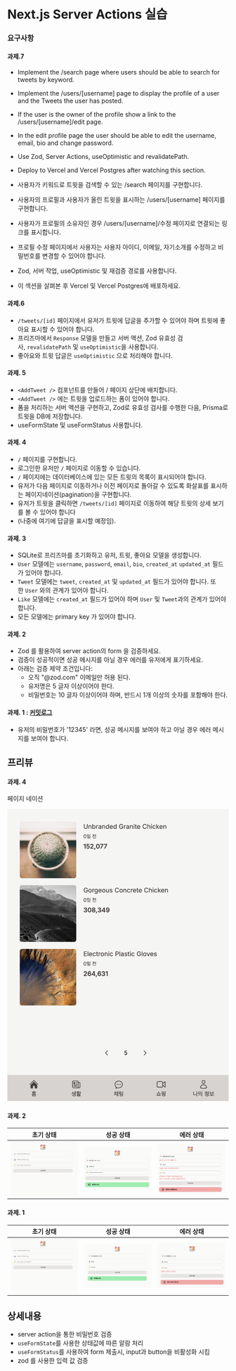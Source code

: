 # Next.js Server Actions 실습

### 요구사항

#### 과제.7

- Implement the /search page where users should be able to search for tweets by keyword.
- Implement the /users/[username] page to display the profile of a user and the Tweets the user has posted.
- If the user is the owner of the profile show a link to the /users/[username]/edit page.
- In the edit profile page the user should be able to edit the username, email, bio and change password.
- Use Zod, Server Actions, useOptimistic and revalidatePath.
- Deploy to Vercel and Vercel Postgres after watching this section.

- 사용자가 키워드로 트윗을 검색할 수 있는 /search 페이지를 구현합니다.
- 사용자의 프로필과 사용자가 올린 트윗을 표시하는 /users/[username] 페이지를 구현합니다.
- 사용자가 프로필의 소유자인 경우 /users/[username]/수정 페이지로 연결되는 링크를 표시합니다.
- 프로필 수정 페이지에서 사용자는 사용자 아이디, 이메일, 자기소개를 수정하고 비밀번호를 변경할 수 있어야 합니다.
- Zod, 서버 작업, useOptimistic 및 재검증 경로를 사용합니다.
- 이 섹션을 살펴본 후 Vercel 및 Vercel Postgres에 배포하세요.

#### 과제.6

- `/tweets/[id]` 페이지에서 유저가 트윗에 답글을 추가할 수 있어야 하며 트윗에 좋아요 표시할 수 있어야 합니다.
- 프리즈마에서 `Response` 모델을 만들고 서버 액션, Zod 유효성 검사, `revalidatePath` 및 `useOptimistic`을 사용합니다.
- 좋아요와 트윗 답글은 `useOptimistic` 으로 처리해야 합니다.

#### 과제. 5

- `<AddTweet />` 컴포넌트를 만들어 / 페이지 상단에 배치합니다.
- `<AddTweet />` 에는 트윗을 업로드하는 폼이 있어야 합니다.
- 폼을 처리하는 서버 액션을 구현하고, Zod로 유효성 검사를 수행한 다음, Prisma로 트윗을 DB에 저장합니다.
- useFormState 및 useFormStatus 사용합니다.

#### 과제. 4

- `/` 페이지를 구현합니다.
- 로그인한 유저만 `/` 페이지로 이동할 수 있습니다.
- `/` 페이지에는 데이터베이스에 있는 모든 트윗의 목록이 표시되어야 합니다.
- 유저가 다음 페이지로 이동하거나 이전 페이지로 돌아갈 수 있도록 화살표를 표시하는 페이지네이션(pagination)을 구현합니다.
- 유저가 트윗을 클릭하면 `/tweets/[id]` 페이지로 이동하여 해당 트윗의 상세 보기를 볼 수 있어야 합니다
- (나중에 여기에 답글을 표시할 예정임).

#### 과제. 3

- SQLite로 프리즈마를 초기화하고 유저, 트윗, 좋아요 모델을 생성합니다.
- `User` 모델에는 `username`, `password`, `email`, `bio`, `created_at` `updated_at` 필드가 있어야 합니다.
- `Tweet` 모델에는 `tweet`, `created_at` 및 `updated_at` 필드가 있어야 합니다. 또한 `User` 와의 관계가 있어야 합니다.
- `Like` 모델에는 `created_at` 필드가 있어야 하며 `User` 및 `Tweet`과의 관계가 있어야 합니다.
- 모든 모델에는 primary key 가 있어야 합니다.

#### 과제. 2

- Zod 를 활용하여 server action의 form 을 검증하세요.
- 검증이 성공적이면 성공 메시지를 아닐 경우 에러를 유저에게 표기하세요.
- 아래는 검증 제약 조건입니다:
  - 오직 "@zod.com" 이메일만 허용 된다.
  - 유저명은 5 글자 이상이어야 한다.
  - 비밀번호는 10 글자 이상이어야 하며, 반드시 1개 이상의 숫자를 포함해야 한다.

#### 과제. 1 : [커밋로그](https://github.com/j2h30728/take_notes/commit/40508249b8ffb0f182905b7990b3c28c9fe3abc0)

- 유저의 비밀번호가 '12345' 라면, 성공 메시지를 보여야 하고 아닐 경우 에러 메시지를 보여야 합니다.

## 프리뷰

#### 과제. 4

페이지 네이션

<img src='./images/pagination.png' width='600' />

#### 과제. 2

| 초기 상태                         | 성공 상태                          | 에러 상태                         |
| --------------------------------- | ---------------------------------- | --------------------------------- |
| <img src='./images/default.png'/> | <img src='./images/success2.png'/> | <img src='./images/error2.png' /> |

#### 과제. 1

| 초기 상태                         | 성공 상태                         | 에러 상태                        |
| --------------------------------- | --------------------------------- | -------------------------------- |
| <img src='./images/default.png'/> | <img src='./images/success.png'/> | <img src='./images/error.png' /> |

## 상세내용

- server action을 통한 비밀번호 검증
- `useFormState`를 사용한 상태값에 따른 알람 처리
- `useFormStatus`를 사용하여 form 제출시, input과 button을 비활성화 시킴
- zod 를 사용한 입력 값 검증
